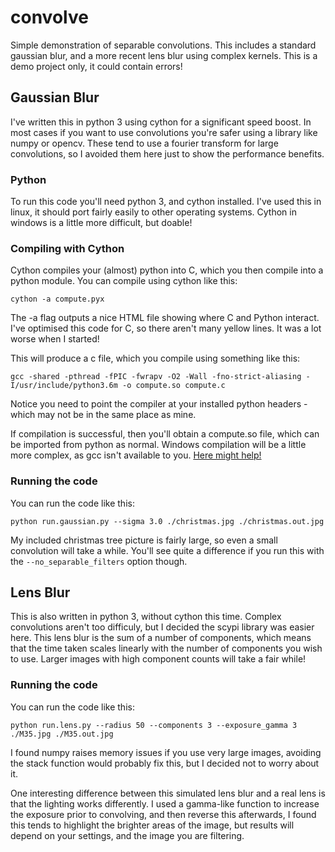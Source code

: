 # convolve
Simple demonstration of separable convolutions. This includes a standard gaussian blur, and a more recent lens blur using complex kernels. This is a demo project only, it could contain errors!

## Gaussian Blur
I've written this in python 3 using cython for a significant speed boost. In most cases if you want to use convolutions you're safer using a library like numpy or opencv. These tend to use a fourier transform for large convolutions, so I avoided them here just to show the performance benefits.

### Python
To run this code you'll need python 3, and cython installed. I've used this in linux, it should port fairly easily to other operating systems. Cython in windows is a little more difficult, but doable!

### Compiling with Cython

Cython compiles your (almost) python into C, which you then compile into a python module. You can compile using cython like this:

`cython -a compute.pyx`

The -a flag outputs a nice HTML file showing where C and Python interact. I've optimised this code for C, so there aren't many yellow lines. It was a lot worse when I started!

This will produce a c file, which you compile using something like this:

`gcc -shared -pthread -fPIC -fwrapv -O2 -Wall -fno-strict-aliasing -I/usr/include/python3.6m -o compute.so compute.c`

Notice you need to point the compiler at your installed python headers - which may not be in the same place as mine.

If compilation is successful, then you'll obtain a compute.so file, which can be imported from python as normal. Windows compilation will be a little more complex, as gcc isn't available to you. [Here might help!](https://github.com/cython/cython/wiki/CythonExtensionsOnWindows)

### Running the code
You can run the code like this:

`python run.gaussian.py --sigma 3.0 ./christmas.jpg ./christmas.out.jpg`

My included christmas tree picture is fairly large, so even a small convolution will take a while. You'll see quite a difference if you run this with the `--no_separable_filters` option though.

## Lens Blur
This is also written in python 3, without cython this time. Complex convolutions aren't too difficuly, but I decided the scypi library was easier here. This lens blur is the sum of a number of components, which means that the time taken scales linearly with the number of components you wish to use. Larger images with high component counts will take a fair while!

### Running the code
You can run the code like this:

`python run.lens.py --radius 50 --components 3 --exposure_gamma 3 ./M35.jpg ./M35.out.jpg`

I found numpy raises memory issues if you use very large images, avoiding the stack function would probably fix this, but I decided not to worry about it.

One interesting difference between this simulated lens blur and a real lens is that the lighting works differently. I used a gamma-like function to increase the exposure prior to convolving, and then reverse this afterwards, I found this tends to highlight the brighter areas of the image, but results will depend on your settings, and the image you are filtering.



